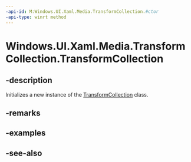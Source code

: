 ```yaml
---
-api-id: M:Windows.UI.Xaml.Media.TransformCollection.#ctor
-api-type: winrt method
---
```


<!-- Method syntax
public TransformCollection()
-->

# Windows.UI.Xaml.Media.TransformCollection.TransformCollection

## -description
Initializes a new instance of the [TransformCollection](transformcollection.md) class.


## -remarks

## -examples

## -see-also
